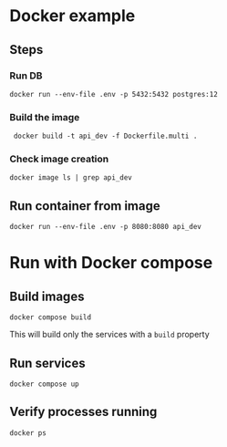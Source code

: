 # Docker example

## Steps

### Run DB

`docker run --env-file .env -p 5432:5432 postgres:12`

### Build the image 

` docker build -t api_dev -f Dockerfile.multi .`

### Check image creation

`docker image ls | grep api_dev`

## Run container from image

`docker run --env-file .env -p 8080:8080 api_dev`

# Run with Docker compose

## Build images

`docker compose build`

This will build only the services with a `build` property

## Run services

`docker compose up`

## Verify processes running

`docker ps`